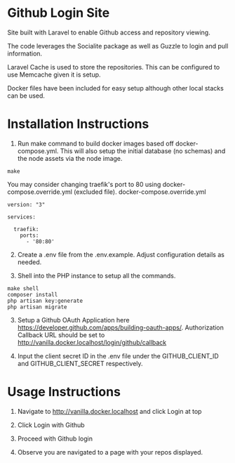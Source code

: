 # Github Login Site

Site built with Laravel to enable Github access and repository viewing.

The code leverages the Socialite package as well as Guzzle to login and pull information.

Laravel Cache is used to store the repositories.  This can be configured to use Memcache given it is setup.

Docker files have been included for easy setup although other local stacks can be used.

# Installation Instructions

1. Run make command to build docker images based off docker-compose.yml.  This will also setup the initial database (no schemas)
and the node assets via the node image.  
```
make
```

You may consider changing traefik's port to 80 using docker-compose.override.yml (excluded file).
docker-compose.override.yml
```
version: "3"

services:

  traefik:
    ports:
      - '80:80'
```

2. Create a .env file from the .env.example.  Adjust configuration details as needed.

2. Shell into the PHP instance to setup all the commands.
```
make shell
composer install
php artisan key:generate
php artisan migrate
```

3. Setup a Github OAuth Application here https://developer.github.com/apps/building-oauth-apps/.
Authorization Callback URL should be set to http://vanilla.docker.localhost/login/github/callback

4. Input the client secret ID in the .env file under the GITHUB_CLIENT_ID and GITHUB_CLIENT_SECRET respectively.

# Usage Instructions
1. Navigate to http://vanilla.docker.localhost and click Login at top

2. Click Login with Github

3. Proceed with Github login

4. Observe you are navigated to a page with your repos displayed.
